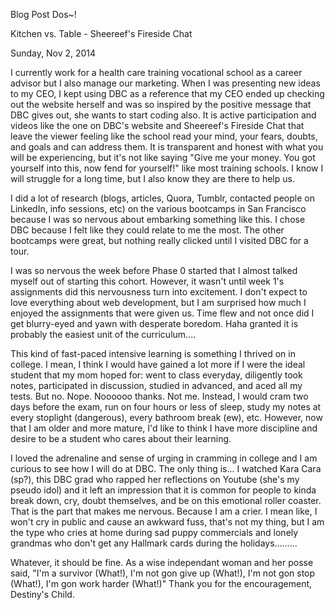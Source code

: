 Blog Post Dos~!

Kitchen vs. Table - Sheereef's Fireside Chat

Sunday, Nov 2, 2014

I currently work for a health care training vocational school as a career advisor but I also manage our marketing. When I was presenting new ideas to my CEO, I kept using DBC as a reference that my CEO ended up checking out the website herself and was so inspired by the positive message that DBC gives out, she wants to start coding also. It is active participation and videos like the one on DBC's website and  Sheereef's Fireside Chat that leave the viewer feeling like the school read your mind, your fears, doubts, and goals and can address them. It is transparent and honest with what you will be experiencing, but it's not like saying "Give me your money. You got yourself into this, now fend for yourself!" like most training schools. I know I will struggle for a long time, but I also know they are there to help us.

I did a lot of research (blogs, articles, Quora, Tumblr, contacted people on LinkedIn, info sessions, etc) on the various bootcamps in San Francisco because I was so nervous about embarking something like this. I chose DBC because I felt like they could relate to me the most. The other bootcamps were great, but nothing really clicked until I visited DBC for a tour.

I was so nervous the week before Phase 0 started that I almost talked myself out of starting this cohort. However, it wasn't until week 1's assignments did this nervousness turn into excitement. I don't expect to love everything about web development, but I am surprised how much I enjoyed the assignments that were given us. Time flew and not once did I get blurry-eyed and yawn with desperate boredom. Haha granted it is probably the easiest unit of the curriculum....

This kind of fast-paced intensive learning is something I thrived on in college. I mean, I think I would have gained a lot more if I were the ideal student that my mom hoped for: went to class everyday, diligently took notes, participated in discussion, studied in advanced, and aced all my tests. But no. Nope. Noooooo thanks. Not me. Instead, I would cram two days before the exam, run on four hours or less of sleep, study my notes at every stoplight (dangerous), every bathroom break (ew), etc. However, now that I am older and more mature, I'd like to think I have more discipline and desire to be a student who cares about their learning.

I loved the adrenaline and sense of urging in cramming in college and I am curious to see how I will do at DBC. The only thing is... I watched Kara Cara (sp?), this DBC grad who rapped her reflections on Youtube (she's my pseudo idol) and it left an impression that it is common for people to kinda break down, cry, doubt themselves, and be on this emotional roller coaster. That is the part that makes me nervous. Because I am a crier. I mean like, I won't cry in public and cause an awkward fuss, that's not my thing, but I am the type who cries at home during sad puppy commercials and lonely grandmas who don't get any Hallmark cards during the holidays.........

Whatever, it should be fine. As a wise independant woman and her posse said, "I'm a survivor (What!), I'm not gon give up (What!), I'm not gon stop (What!), I'm gon work harder (What!)" Thank you for the encouragement, Destiny's Child.